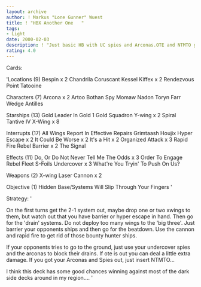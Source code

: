 ```yaml
---
layout: archive
author: ! Markus "Lone Gunner" Wuest
title: ! "HBX Another One   "
tags:
- Light
date: 2000-02-03
description: ! "Just basic HB with UC spies and Arconas.OTE and NTMTO giving some extra damage."
rating: 4.0
---
```

Cards: 

'Locations (9)
Bespin x 2
Chandrila
Coruscant
Kessel
Kiffex x 2
Rendezvous Point
Tatooine

Characters (7)
Arcona x 2
Artoo
Bothan Spy
Momaw Nadon
Toryn Farr
Wedge Antilles

Starships (13)
Gold Leader In Gold 1
Gold Squadron Y-wing x 2
Spiral
Tantive IV
X-Wing x 8

Interrupts (17)
All Wings Report In
Effective Repairs
Grimtaash
Houjix
Hyper Escape x 2
It Could Be Worse x 2
It's a Hit x 2
Organized Attack x 3
Rapid Fire
Rebel Barrier x 2
The Signal

Effects (11)
Do, Or Do Not
Never Tell Me The Odds x 3
Order To Engage
Rebel Fleet
S-Foils
Undercover x 3
What're You Tryin' To Push On Us?

Weapons (2)
X-wing Laser Cannon x 2

Objective (1)
Hidden Base/Systems Will Slip Through Your Fingers
'

Strategy: '

On the first turns get the 2-1 system out, maybe
drop one or two xwings to them, but watch out that
you have barrier or hyper escape in hand. Then go
for the 'drain' systems. Do not deploy too many
wings to the 'big three'. Just barrier your opponents
ships and then go for the beatdown. Use the cannon and
rapid fire to get rid of those bounty hunter ships.

If your opponents tries to go to the ground, just use
your undercover spies and the arconas to block their
drains. If ote is out you can deal a little extra
damage. If you got your Arconas and Spies out, just
insert NTMTO...

I think this deck has some good chances winning
against most of the dark side decks around in
my region....
'